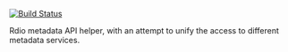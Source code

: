[![Build Status](https://travis-ci.org/Amli/node-musicapi-rdio.png?branch=master)](https://travis-ci.org/Amli/node-musicapi-rdio)

Rdio metadata API helper, with an attempt to unify the access to different metadata services.